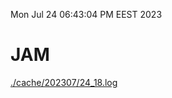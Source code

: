 Mon Jul 24 06:43:04 PM EEST 2023
# JAM
<a href='./cache/202307/24_18.log'>./cache/202307/24_18.log</a>
